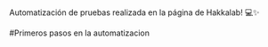 Automatización de pruebas realizada en la página de Hakkalab! 💻✨

#Primeros pasos en la automatizacion
